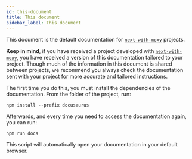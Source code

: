 ```yaml
---
id: this-document
title: This document
sidebar_label: This document
---
```


This document is the default documentation for [`next-with-moxy`](https://github.com/moxystudio/next-with-moxy) projects.

**Keep in mind**, if you have received a project developed with [`next-with-moxy`](https://github.com/moxystudio/next-with-moxy), you have received a version of this documentation tailored to your project.
Though much of the information in this document is shared between projects, we recommend you always check the documentation sent with your project for more accurate and tailored instructions.

The first time you do this, you must install the dependencies of the documentation. From the folder of the project, run:

```shell
npm install --prefix docusaurus
```

Afterwards, and every time you need to access the documentation again, you can run:

```shell
npm run docs
```

This script will automatically open your documentation in your default browser.

